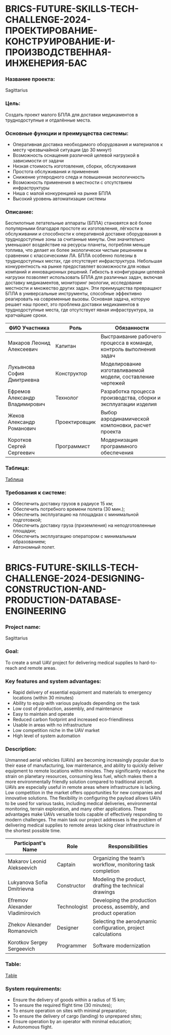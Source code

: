 # BRICS-FUTURE-SKILLS-TECH-CHALLENGE-2024-ПРОЕКТИРОВАНИЕ-КОНСТРУИРОВАНИЕ-И-ПРОИЗВОДСТВЕННАЯ-ИНЖЕНЕРИЯ-БАС
### Название проекта:
  Sagittarius
### Цель:
  Создать проект малого БПЛА для доставки медикаментов в труднодоступные и отдалённые места.
### Основные функции и преимущества системы: 
  - Оперативная доставка необходимого оборудования и материалов к месту чрезвычайной ситуации (до 30 минут)
  - Возможность оснащения различной целевой нагрузкой в зависимости от задачи
  - Низкая стоимость изготовления, сборки, обслуживания
  - Простота обслуживания и применения
  - Снижение углеродного следа и повышенная экологичность
  - Возможность применения в местности с отсутствием инфраструктуры 
  - Ниша с малой конкуренцией на рынке БПЛА
  - Высокий уровень автоматизации системы 
### Описание:
  Беспилотные летательные аппараты (БПЛА) становятся всё более популярными благодаря простоте их изготовления, лёгкости в обслуживании и способности к оперативной доставке оборудования в труднодоступные зоны за считанные минуты. Они значительно уменьшают воздействие на ресурсы планеты, потребляя меньше топлива, что делает их более экологически чистым решением в сравнении с классическими ЛА. БПЛА особенно полезны в труднодоступных местах, где отсутствует инфраструктура. Небольшая конкурентность на рынке предоставляет возможности для новых компаний и инновационных решений. Гибкость в конфигурации целевой нагрузки позволяет использовать БПЛА для различных задач, включая доставку медикаментов, мониторинг экологии, исследование местности и множество других задач. Эти преимущества превращают БПЛА в универсальные инструменты, способные эффективно реагировать на современные вызовы. Основная задача, которую решает наш проект, это проблема доставки медикаментов в труднодоступные места, где отсутствует явная инфраструктура, за кратчайшие сроки.

| ФИО Участника                        | Роль           | Обязанности                                                                                           |
|--------------------------------------|----------------|-------------------------------------------------------------------------------------------------------|
| Макаров Леонид Алексеевич            | Капитан        | Выстраивание рабочего процесса в команде, контроль выполнения задач                                    |
| Лукьянова София Дмитриевна           | Конструктор    | Моделирование изготавливаемой модели, составление чертежей                                             |
| Ефремов Александр Владимирович       | Технолог       | Разработка процесса производства, сборки и эксплуатации изделия                                       |
| Жеков Александр Романович            | Проектировщик  | Выбор аэродинамической компоновки, расчет проекта                                                     |
| Коротков Сергей Сергеевич            | Программист    | Модернизация программного обеспечения                                                                  |

### Таблица:
[Таблица](https://docs.google.com/spreadsheets/d/11EvWEyuFIVLWnHRkrs40eNkXgBEI7as9F1RAO528Gh0/edit?gid=0#gid=0)

### Требования к системе:
  - Обеспечить доставку грузов в радиусе 15 км;
  - Обеспечить потребного времени полета (30 мин.);
  - Обеспечить эксплуатацию на площадках с минимальной подготовкой;
  - Обеспечить доставку груза (приземления) на неподготовленные площадки;
  - Обеспечить эксплуатацию оператором с минимальным образованием;
  - Автономный полет.

# BRICS-FUTURE-SKILLS-TECH-CHALLENGE-2024-DESIGNING-CONSTRUCTION-AND-PRODUCTION-DATABASE-ENGINEERING
### Project name:
  Sagittarius
### Goal:
  To create a small UAV project for delivering medical supplies to hard-to-reach and remote areas.
  
### Key features and system advantages:
  - Rapid delivery of essential equipment and materials to emergency locations (within 30 minutes)
  - Ability to equip with various payloads depending on the task
  - Low cost of production, assembly, and maintenance
  - Easy to maintain and operate
  - Reduced carbon footprint and increased eco-friendliness
  - Usable in areas with no infrastructure
  - Low competition niche in the UAV market
  - High level of system automation
  
### Description:
  Unmanned aerial vehicles (UAVs) are becoming increasingly popular due to their ease of manufacturing, low maintenance, and ability to quickly deliver equipment to remote locations within minutes. They significantly reduce the strain on planetary resources, consuming less fuel, which makes them a more environmentally friendly solution compared to traditional aircraft. UAVs are especially useful in remote areas where infrastructure is lacking. Low competition in the market offers opportunities for new companies and innovative solutions. The flexibility in configuring the payload allows UAVs to be used for various tasks, including medical deliveries, environmental monitoring, terrain exploration, and many other applications. These advantages make UAVs versatile tools capable of effectively responding to modern challenges. The main task our project addresses is the problem of delivering medical supplies to remote areas lacking clear infrastructure in the shortest possible time.

| Participant's Name                   | Role           | Responsibilities                                                                                        |
|--------------------------------------|----------------|---------------------------------------------------------------------------------------------------------|
| Makarov Leonid Alekseevich            | Captain        | Organizing the team’s workflow, monitoring task completion                                               |
| Lukyanova Sofia Dmitrievna            | Constructor    | Modeling the product, drafting the technical drawings                                                    |
| Efremov Alexander Vladimirovich       | Technologist   | Developing the production process, assembly, and product operation                                       |
| Zhekov Alexander Romanovich           | Designer       | Selecting the aerodynamic configuration, project calculations                                            |
| Korotkov Sergey Sergeevich            | Programmer     | Software modernization                                                                                   |

### Table:
[Тable](https://docs.google.com/spreadsheets/d/11EvWEyuFIVLWnHRkrs40eNkXgBEI7as9F1RAO528Gh0/edit?gid=0#gid=0)

### System requirements:
  - Ensure the delivery of goods within a radius of 15 km;
  - To ensure the required flight time (30 minutes);
  - To ensure operation on sites with minimal preparation;
  - To ensure the delivery of cargo (landing) to unprepared sites;
  - Ensure operation by an operator with minimal education;
  - Autonomous flight.

